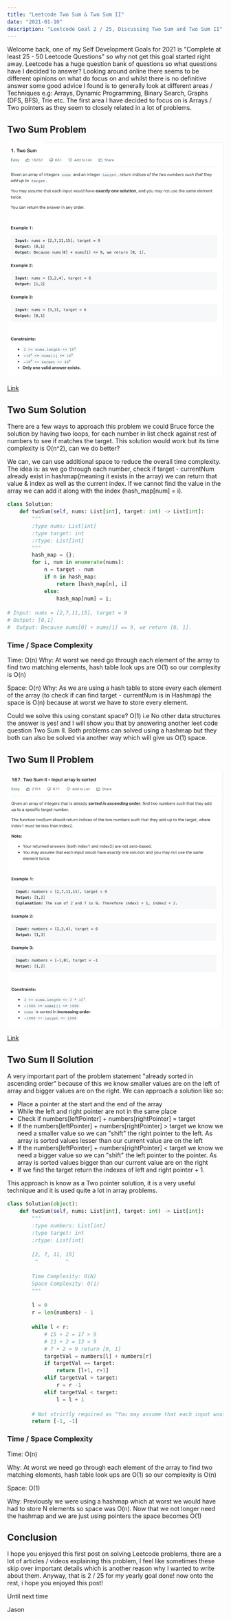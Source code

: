 ```yaml
---
title: "Leetcode Two Sum & Two Sum II"
date: "2021-01-10"
description: "Leetcode Goal 2 / 25, Discussing Two Sum and Two Sum II"
---
```


Welcome back, one of my Self Development Goals for 2021 is "Complete at least 25 - 50 Leetcode Questions" so why not get this goal started right away. Leetcode has a huge question bank of questions so what questions have I decided to answer? Looking around online there seems to be different opinions on what do focus on and whilst there is no definitive answer some good advice I found is to generally look at different areas / Techniques e.g: Arrays, Dynamic Programming, Binary Search, Graphs (DFS, BFS), Trie etc. The first area I have decided to focus on is Arrays / Two pointers as they seem to closely related in a lot of problems.

## Two Sum Problem

![Two Sum Problem](./images/two-sum-problem.png)

[Link](https://leetcode.com/problems/two-sum/)

## Two Sum Solution

There are a few ways to approach this problem we could Bruce force the solution by having two loops, for each number in list check against rest of numbers to see if matches the target. This solution would work but its time complexity is O(n^2), can we do better?

We can, we can use additional space to reduce the overall time complexity. The idea is: as we go through each number, check if target - currentNum already exist in hashmap(meaning it exists in the array) we can return that value & index as well as the current index. If we cannot find the value in the array we can add it along with the index (hash_map[num] = i).

```py
class Solution:
    def twoSum(self, nums: List[int], target: int) -> List[int]:
        """
        :type nums: List[int]
        :type target: int
        :rtype: List[int]
        """
        hash_map = {};
        for i, num in enumerate(nums):
            n = target - num
            if n in hash_map:
                return [hash_map[n], i]
            else:
                hash_map[num] = i;

# Input: nums = [2,7,11,15], target = 9
# Output: [0,1]
#  Output: Because nums[0] + nums[1] == 9, we return [0, 1].

```

### Time / Space Complexity

Time: O(n)
Why: At worst we need go through each element of the array to find two matching elements, hash table look ups are O(1) so our complexity is O(n)

Space: O(n)
Why: As we are using a hash table to store every each element of the array (to check if can find target - currentNum is in Hashmap) the space is O(n) because at worst we have to store every element.

Could we solve this using constant space? O(1) i.e No other data structures the answer is yes! and I will show you that by answering another leet code question Two Sum II. Both problems can solved using a hashmap but they both can also be solved via another way which will give us O(1) space.

## Two Sum II Problem

![Two Sum Problem](./images/two-sum-ii.png)

[Link](https://leetcode.com/problems/two-sum-ii-input-array-is-sorted/)

## Two Sum II Solution

A very important part of the problem statement "already sorted in ascending order" because of this we know smaller values are on the left of array and bigger values are on the right. We can approach a solution like so:

- Place a pointer at the start and the end of the array
- While the left and right pointer are not in the same place
- Check if numbers[leftPointer] + numbers[rightPointer] = target
- If the numbers[leftPointer] + numbers[rightPointer] > target we know we need a smaller value so we can "shift" the right pointer to the left. As array is sorted values lesser than our current value are on the left
- If the numbers[leftPointer] + numbers[rightPointer] < target we know we need a bigger value so we can "shift" the left pointer to the pointer. As array is sorted values bigger than our current value are on the right
- If we find the target return the indexes of left and right pointer + 1.

This approach is know as a Two pointer solution, it is a very useful technique and it is used quite a lot in array problems.

```py
class Solution(object):
    def twoSum(self, nums: List[int], target: int) -> List[int]:
        """
        :type numbers: List[int]
        :type target: int
        :rtype: List[int]

        [2, 7, 11, 15]
         ^         ^

        Time Complexity: O(N)
        Space Complexity: O(1)
        """

        l = 0
        r = len(numbers) - 1

        while l < r:
            # 15 + 2 = 17 > 9
            # 11 + 2 = 13 > 9
            # 7 + 2 = 9 return [0, 1]
            targetVal = numbers[l] + numbers[r]
            if targetVal == target:
                return [l+1, r+1]
            elif targetVal > target:
                r = r -1
            elif targetVal < target:
                l = l + 1

        # Not strictly required as "You may assume that each input would have exactly one solution" just good practice
        return [-1, -1]
```

### Time / Space Complexity

Time: O(n)

Why: At worst we need go through each element of the array to find two matching elements, hash table look ups are O(1) so our complexity is O(n)

Space: O(1)

Why: Previously we were using a hashmap which at worst we would have had to store N elements so space was O(n). Now that we not longer need the hashmap and we are just using pointers the space becomes O(1)

## Conclusion

I hope you enjoyed this first post on solving Leetcode problems, there are a lot of articles / videos explaining this problem, I feel like sometimes these skip over important details which is another reason why I wanted to write about them. Anyway, that is 2 / 25 for my yearly goal done! now onto the rest, i hope you enjoyed this post!

Until next time

Jason
